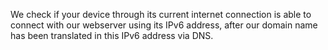 We check if your device through its current internet connection is able to connect with our webserver using its IPv6 address, after our domain name has been translated in this IPv6 address via DNS.
